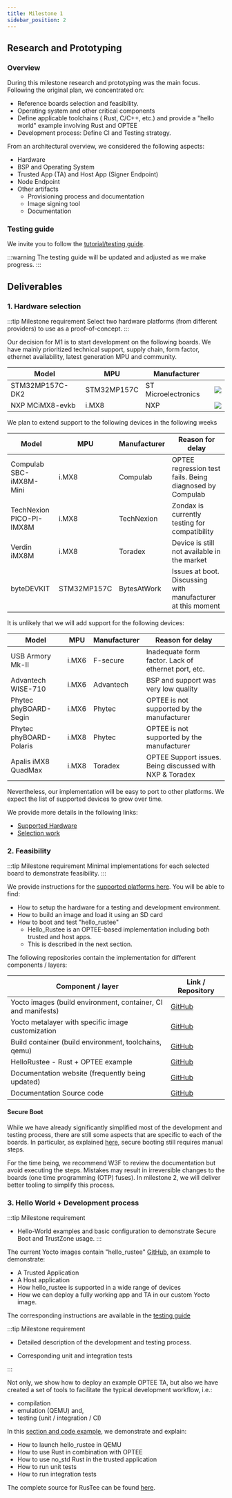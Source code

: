 ```yaml
---
title: Milestone 1
sidebar_position: 2
---
```


## Research and Prototyping

### Overview

During this milestone research and prototyping was the main focus. Following the original plan, we concentrated on:

- Reference boards selection and feasibility.
- Operating system and other critical components
- Define applicable toolchains ( Rust, C/C++, etc.) and provide a "hello world" example involving Rust and OPTEE
- Development process: Define CI and Testing strategy.

From an architectural overview, we considered the following aspects:

- Hardware
- BSP and Operating System
- Trusted App (TA) and Host App (Signer Endpoint)
- Node Endpoint
- Other artifacts
  - Provisioning process and documentation
  - Image signing tool
  - Documentation

### Testing guide

We invite you to follow the [tutorial/testing guide](../tutorial/intro).

:::warning
The testing guide will be updated and adjusted as we make progress.
:::

## Deliverables

### 1. Hardware selection

:::tip Milestone requirement
Select two hardware platforms (from different providers) to use as a proof-of-concept.
:::

Our decision for M1 is to start development on the following boards. We have mainly prioritized technical support, supply chain, form factor, ethernet availability, latest generation MPU and community.

| Model           | MPU         | Manufacturer        |                                       |
| --------------- | ----------- | ------------------- | ------------------------------------- |
| STM32MP157C-DK2 | STM32MP157C | ST Microelectronics | ![](/img/STM32MP157C-DK2_angle2.jpg) |
| NXP MCiMX8-evkb | i.MX8       | NXP                 | ![](/img/imx8m.png)                  |

We plan to extend support to the following devices in the following weeks

| Model                    | MPU         | Manufacturer | Reason for delay                                             |
| ------------------------ | ----------- | ------------ | ------------------------------------------------------------ |
| Compulab SBC-iMX8M-Mini  | i.MX8       | Compulab     | OPTEE regression test fails. Being diagnosed by Compulab |
| TechNexion PICO-PI-IMX8M | i.MX8       | TechNexion   | Zondax is currently testing for compatibility                |
| Verdin iMX8M             | i.MX8       | Toradex      | Device is still not available in the market                  |
| byteDEVKIT               | STM32MP157C | BytesAtWork  | Issues at boot. Discussing with manufacturer at this moment  |

It is unlikely that we will add support for the following devices:

| Model                   | MPU   | Manufacturer | Reason for delay                                          |
| ----------------------- | ----- | ------------ | --------------------------------------------------------- |
| USB Armory Mk-II        | i.MX6 | F-secure     | Inadequate form factor. Lack of ethernet port, etc.       |
| Advantech WISE-710      | i.MX6 | Advantech    | BSP and support was very low quality                      |
| Phytec phyBOARD-Segin   | i.MX6 | Phytec       | OPTEE is not supported by the manufacturer                |
| Phytec phyBOARD-Polaris | i.MX8 | Phytec       | OPTEE is not supported by the manufacturer                |
| Apalis iMX8 QuadMax     | i.MX8 | Toradex      | OPTEE Support issues. Being discussed with NXP & Toradex  |

Nevertheless, our implementation will be easy to port to other platforms. We expect the list of supported devices to grow over time.

We provide more details in the following links:

- [Supported Hardware](http://localhost:8081/zondbox-docs/Overview.html#hardware)
- [Selection work](http://localhost:8081/zondbox-docs/HardwareSelection.html)

### 2. Feasibility

:::tip Milestone requirement
Minimal implementations for each selected board to demonstrate feasibility.
:::

We provide instructions for the [supported platforms here](https://zondax.github.io/zondbox-docs/Overview.html). You will be able to find:

- How to setup the hardware for a testing and development environment.
- How to build an image and load it using an SD card
- How to boot and test "hello_rustee"
  - Hello_Rustee is an OPTEE-based implementation including both trusted and host apps.
  - This is described in the next section.

The following repositories contain the implementation for different components / layers:

| Component / layer                                             | Link / Repository                                             |
| ------------------------------------------------------------- | ------------------------------------------------------------- |
| Yocto images (build environment, container, CI and manifests) | [GitHub](https://github.com/Zondax/zondbox-images)            |
| Yocto metalayer with specific image customization             | [GitHub](https://github.com/Zondax/meta-zondax)               |
| Build container (build environment, toolchains, qemu)         | [GitHub](https://github.com/Zondax/docker-builder)            |
| HelloRustee - Rust + OPTEE example                            | [GitHub](https://github.com/Zondax/hello-rustee/)             |
| Documentation website (frequently being updated)              | [GitHub](https://zondax.github.io/zondbox-docs/Overview.html) |
| Documentation Source code                                     | [GitHub](https://github.com/Zondax/zondbox-docs)              |

#### Secure Boot

While we have already significantly simplified most of the development and testing process, there are still some aspects that are specific to each of the boards.
In particular, as explained [here](https://zondax.github.io/zondbox-docs/SecureBoot.html#stm32mp157c-devices), secure booting still requires manual steps.

For the time being, we recommend W3F to review the documentation but avoid executing the steps. Mistakes may result in irreversible changes to the boards (one time programming (OTP) fuses).
In milestone 2, we will deliver better tooling to simplify this process.

### 3. Hello World + Development process

:::tip Milestone requirement

- Hello-World examples and basic configuration to demonstrate Secure Boot and TrustZone usage.
:::

The current Yocto images contain "hello_rustee" [GitHub](https://github.com/Zondax/hello-rustee/), an example to demonstrate:

- A Trusted Application
- A Host application
- How hello_rustee is supported in a wide range of devices
- How we can deploy a fully working app and TA in our custom Yocto image.

The corresponding instructions are available in the [testing guide](https://zondax.github.io/zondbox-docs/Overview.html#hello-rustee)

:::tip Milestone requirement

- Detailed description of the development and testing process.

- Corresponding unit and integration tests

:::

Not only, we show how to deploy an example OPTEE TA, but also we have created a set of tools to facilitate the typical development workflow, i.e.:

- compilation
- emulation (QEMU) and,
- testing (unit / integration / CI)

In this [section and code example](https://zondax.github.io/zondbox-docs/Overview.html#hello-rustee), we demonstrate and explain:

- How to launch hello_rustee in QEMU
- How to use Rust in combination with OPTEE
- How to use no_std Rust in the trusted application
- How to run unit tests
- How to run integration tests

The complete source for RusTee can be found [here](https://github.com/Zondax/hello-rustee/).
